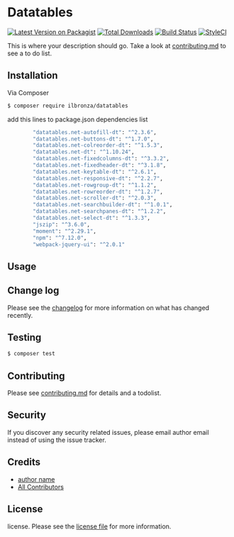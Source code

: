 # Datatables

[![Latest Version on Packagist][ico-version]][link-packagist]
[![Total Downloads][ico-downloads]][link-downloads]
[![Build Status][ico-travis]][link-travis]
[![StyleCI][ico-styleci]][link-styleci]

This is where your description should go. Take a look at [contributing.md](contributing.md) to see a to do list.

## Installation

Via Composer

``` bash
$ composer require ilbronza/datatables
```

add this lines to package.json dependencies list

``` bash
        "datatables.net-autofill-dt": "^2.3.6",
        "datatables.net-buttons-dt": "^1.7.0",
        "datatables.net-colreorder-dt": "^1.5.3",
        "datatables.net-dt": "^1.10.24",
        "datatables.net-fixedcolumns-dt": "^3.3.2",
        "datatables.net-fixedheader-dt": "^3.1.8",
        "datatables.net-keytable-dt": "^2.6.1",
        "datatables.net-responsive-dt": "^2.2.7",
        "datatables.net-rowgroup-dt": "^1.1.2",
        "datatables.net-rowreorder-dt": "^1.2.7",
        "datatables.net-scroller-dt": "^2.0.3",
        "datatables.net-searchbuilder-dt": "^1.0.1",
        "datatables.net-searchpanes-dt": "^1.2.2",
        "datatables.net-select-dt": "^1.3.3",
        "jszip": "^3.6.0",
        "moment": "^2.29.1",
        "npm": "^7.12.0",
        "webpack-jquery-ui": "^2.0.1"
```





## Usage

## Change log

Please see the [changelog](changelog.md) for more information on what has changed recently.

## Testing

``` bash
$ composer test
```

## Contributing

Please see [contributing.md](contributing.md) for details and a todolist.

## Security

If you discover any security related issues, please email author email instead of using the issue tracker.

## Credits

- [author name][link-author]
- [All Contributors][link-contributors]

## License

license. Please see the [license file](license.md) for more information.

[ico-version]: https://img.shields.io/packagist/v/ilbronza/datatables.svg?style=flat-square
[ico-downloads]: https://img.shields.io/packagist/dt/ilbronza/datatables.svg?style=flat-square
[ico-travis]: https://img.shields.io/travis/ilbronza/datatables/master.svg?style=flat-square
[ico-styleci]: https://styleci.io/repos/12345678/shield

[link-packagist]: https://packagist.org/packages/ilbronza/datatables
[link-downloads]: https://packagist.org/packages/ilbronza/datatables
[link-travis]: https://travis-ci.org/ilbronza/datatables
[link-styleci]: https://styleci.io/repos/12345678
[link-author]: https://github.com/ilbronza
[link-contributors]: ../../contributors
